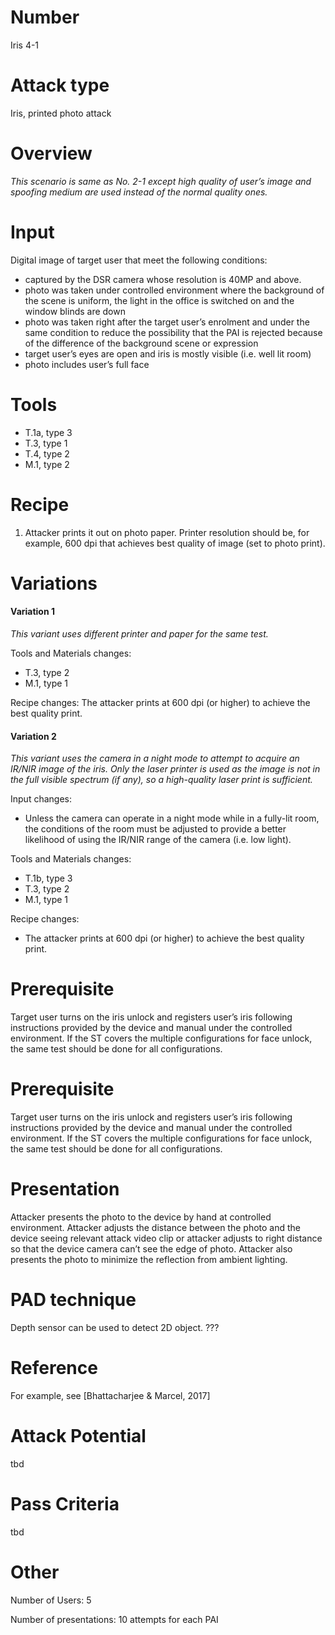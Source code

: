 Number
=======
Iris 4-1

Attack type
===========
Iris, printed photo attack

Overview
========
_This scenario is same as No. 2-1 except high quality of user’s image and spoofing medium are used instead of the normal quality ones._

Input
======
Digital image of target user that meet the following conditions:
- captured by the DSR camera whose resolution is 40MP and above.
- photo was taken under controlled environment where the background of the scene is uniform, the light in the office is switched on and the window blinds are down
- photo was taken right after the target user’s enrolment and under the same condition to reduce the possibility that the PAI is rejected because of the difference of the background scene or expression
- target user’s eyes are open and iris is mostly visible (i.e. well lit room)
- photo includes user’s full face

Tools
=====
- T.1a, type 3
- T.3, type 1
- T.4, type 2
- M.1, type 2

Recipe
======
1) Attacker prints it out on photo paper. Printer resolution should be, for example, 600 dpi that achieves best quality of image (set to photo print).

Variations
==========
#### Variation 1
_This variant uses different printer and paper for the same test._

Tools and Materials changes:
- T.3, type 2
- M.1, type 1

Recipe changes:
The attacker prints at 600 dpi (or higher) to achieve the best quality print.

#### Variation 2
_This variant uses the camera in a night mode to attempt to acquire an IR/NIR image of the iris. Only the laser printer is used as the image is not in the full visible spectrum (if any), so a high-quality laser print is sufficient._

Input changes:
- Unless the camera can operate in a night mode while in a fully-lit room, the conditions of the room must be adjusted to provide a better likelihood of using the IR/NIR range of the camera (i.e. low light).

Tools and Materials changes:
- T.1b, type 3
- T.3, type 2
- M.1, type 1

Recipe changes:
- The attacker prints at 600 dpi (or higher) to achieve the best quality print.

Prerequisite
==========
Target user turns on the iris unlock and registers user’s iris following instructions provided by the device and manual under the controlled environment.
If the ST covers the multiple configurations for face unlock, the same test should be done for all configurations.

Prerequisite
============
Target user turns on the iris unlock and registers user’s iris following instructions provided by the device and manual under the controlled environment.
If the ST covers the multiple configurations for face unlock, the same test should be done for all configurations.

Presentation
============
Attacker presents the photo to the device by hand at controlled environment. Attacker adjusts the distance between the photo and the device seeing relevant attack video clip or attacker adjusts to right distance so that the device camera can’t see the edge of photo. Attacker also presents the photo to minimize the reflection from ambient lighting.

PAD technique
=============
Depth sensor can be used to detect 2D object. ???

Reference
=========
For example, see [Bhattacharjee & Marcel, 2017]

Attack Potential
================
tbd

Pass Criteria
=============
tbd

Other
=====
Number of Users: 5

Number of presentations: 10 attempts for each PAI
